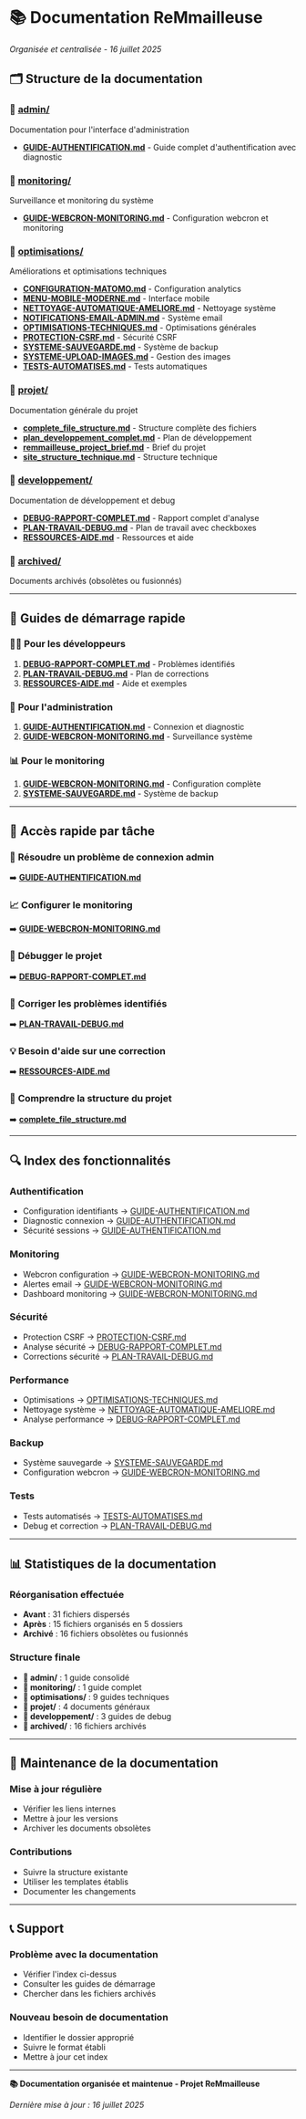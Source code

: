 # 📚 **Documentation ReMmailleuse**

*Organisée et centralisée - 16 juillet 2025*

## 🗂️ **Structure de la documentation**

### 📁 **[admin/](admin/)**
Documentation pour l'interface d'administration
- **[GUIDE-AUTHENTIFICATION.md](admin/GUIDE-AUTHENTIFICATION.md)** - Guide complet d'authentification avec diagnostic

### 📁 **[monitoring/](monitoring/)**
Surveillance et monitoring du système
- **[GUIDE-WEBCRON-MONITORING.md](monitoring/GUIDE-WEBCRON-MONITORING.md)** - Configuration webcron et monitoring

### 📁 **[optimisations/](optimisations/)**
Améliorations et optimisations techniques
- **[CONFIGURATION-MATOMO.md](optimisations/CONFIGURATION-MATOMO.md)** - Configuration analytics
- **[MENU-MOBILE-MODERNE.md](optimisations/MENU-MOBILE-MODERNE.md)** - Interface mobile
- **[NETTOYAGE-AUTOMATIQUE-AMELIORE.md](optimisations/NETTOYAGE-AUTOMATIQUE-AMELIORE.md)** - Nettoyage système
- **[NOTIFICATIONS-EMAIL-ADMIN.md](optimisations/NOTIFICATIONS-EMAIL-ADMIN.md)** - Système email
- **[OPTIMISATIONS-TECHNIQUES.md](optimisations/OPTIMISATIONS-TECHNIQUES.md)** - Optimisations générales
- **[PROTECTION-CSRF.md](optimisations/PROTECTION-CSRF.md)** - Sécurité CSRF
- **[SYSTEME-SAUVEGARDE.md](optimisations/SYSTEME-SAUVEGARDE.md)** - Système de backup
- **[SYSTEME-UPLOAD-IMAGES.md](optimisations/SYSTEME-UPLOAD-IMAGES.md)** - Gestion des images
- **[TESTS-AUTOMATISES.md](optimisations/TESTS-AUTOMATISES.md)** - Tests automatiques

### 📁 **[projet/](projet/)**
Documentation générale du projet
- **[complete_file_structure.md](projet/complete_file_structure.md)** - Structure complète des fichiers
- **[plan_developpement_complet.md](projet/plan_developpement_complet.md)** - Plan de développement
- **[remmailleuse_project_brief.md](projet/remmailleuse_project_brief.md)** - Brief du projet
- **[site_structure_technique.md](projet/site_structure_technique.md)** - Structure technique

### 📁 **[developpement/](developpement/)**
Documentation de développement et debug
- **[DEBUG-RAPPORT-COMPLET.md](developpement/DEBUG-RAPPORT-COMPLET.md)** - Rapport complet d'analyse
- **[PLAN-TRAVAIL-DEBUG.md](developpement/PLAN-TRAVAIL-DEBUG.md)** - Plan de travail avec checkboxes
- **[RESSOURCES-AIDE.md](developpement/RESSOURCES-AIDE.md)** - Ressources et aide

### 📁 **[archived/](archived/)**
Documents archivés (obsolètes ou fusionnés)

---

## 🚀 **Guides de démarrage rapide**

### 👨‍💻 **Pour les développeurs**
1. **[DEBUG-RAPPORT-COMPLET.md](developpement/DEBUG-RAPPORT-COMPLET.md)** - Problèmes identifiés
2. **[PLAN-TRAVAIL-DEBUG.md](developpement/PLAN-TRAVAIL-DEBUG.md)** - Plan de corrections
3. **[RESSOURCES-AIDE.md](developpement/RESSOURCES-AIDE.md)** - Aide et exemples

### 🔐 **Pour l'administration**
1. **[GUIDE-AUTHENTIFICATION.md](admin/GUIDE-AUTHENTIFICATION.md)** - Connexion et diagnostic
2. **[GUIDE-WEBCRON-MONITORING.md](monitoring/GUIDE-WEBCRON-MONITORING.md)** - Surveillance système

### 📊 **Pour le monitoring**
1. **[GUIDE-WEBCRON-MONITORING.md](monitoring/GUIDE-WEBCRON-MONITORING.md)** - Configuration complète
2. **[SYSTEME-SAUVEGARDE.md](optimisations/SYSTEME-SAUVEGARDE.md)** - Système de backup

---

## 🎯 **Accès rapide par tâche**

### 🔧 **Résoudre un problème de connexion admin**
➡️ **[GUIDE-AUTHENTIFICATION.md](admin/GUIDE-AUTHENTIFICATION.md)**

### 📈 **Configurer le monitoring**
➡️ **[GUIDE-WEBCRON-MONITORING.md](monitoring/GUIDE-WEBCRON-MONITORING.md)**

### 🐛 **Débugger le projet**
➡️ **[DEBUG-RAPPORT-COMPLET.md](developpement/DEBUG-RAPPORT-COMPLET.md)**

### 🔨 **Corriger les problèmes identifiés**
➡️ **[PLAN-TRAVAIL-DEBUG.md](developpement/PLAN-TRAVAIL-DEBUG.md)**

### 💡 **Besoin d'aide sur une correction**
➡️ **[RESSOURCES-AIDE.md](developpement/RESSOURCES-AIDE.md)**

### 📁 **Comprendre la structure du projet**
➡️ **[complete_file_structure.md](projet/complete_file_structure.md)**

---

## 🔍 **Index des fonctionnalités**

### **Authentification**
- Configuration identifiants → [GUIDE-AUTHENTIFICATION.md](admin/GUIDE-AUTHENTIFICATION.md)
- Diagnostic connexion → [GUIDE-AUTHENTIFICATION.md](admin/GUIDE-AUTHENTIFICATION.md)
- Sécurité sessions → [GUIDE-AUTHENTIFICATION.md](admin/GUIDE-AUTHENTIFICATION.md)

### **Monitoring**
- Webcron configuration → [GUIDE-WEBCRON-MONITORING.md](monitoring/GUIDE-WEBCRON-MONITORING.md)
- Alertes email → [GUIDE-WEBCRON-MONITORING.md](monitoring/GUIDE-WEBCRON-MONITORING.md)
- Dashboard monitoring → [GUIDE-WEBCRON-MONITORING.md](monitoring/GUIDE-WEBCRON-MONITORING.md)

### **Sécurité**
- Protection CSRF → [PROTECTION-CSRF.md](optimisations/PROTECTION-CSRF.md)
- Analyse sécurité → [DEBUG-RAPPORT-COMPLET.md](developpement/DEBUG-RAPPORT-COMPLET.md)
- Corrections sécurité → [PLAN-TRAVAIL-DEBUG.md](developpement/PLAN-TRAVAIL-DEBUG.md)

### **Performance**
- Optimisations → [OPTIMISATIONS-TECHNIQUES.md](optimisations/OPTIMISATIONS-TECHNIQUES.md)
- Nettoyage système → [NETTOYAGE-AUTOMATIQUE-AMELIORE.md](optimisations/NETTOYAGE-AUTOMATIQUE-AMELIORE.md)
- Analyse performance → [DEBUG-RAPPORT-COMPLET.md](developpement/DEBUG-RAPPORT-COMPLET.md)

### **Backup**
- Système sauvegarde → [SYSTEME-SAUVEGARDE.md](optimisations/SYSTEME-SAUVEGARDE.md)
- Configuration webcron → [GUIDE-WEBCRON-MONITORING.md](monitoring/GUIDE-WEBCRON-MONITORING.md)

### **Tests**
- Tests automatisés → [TESTS-AUTOMATISES.md](optimisations/TESTS-AUTOMATISES.md)
- Debug et correction → [PLAN-TRAVAIL-DEBUG.md](developpement/PLAN-TRAVAIL-DEBUG.md)

---

## 📊 **Statistiques de la documentation**

### **Réorganisation effectuée**
- **Avant** : 31 fichiers dispersés
- **Après** : 15 fichiers organisés en 5 dossiers
- **Archivé** : 16 fichiers obsolètes ou fusionnés

### **Structure finale**
- **📁 admin/** : 1 guide consolidé
- **📁 monitoring/** : 1 guide complet
- **📁 optimisations/** : 9 guides techniques
- **📁 projet/** : 4 documents généraux
- **📁 developpement/** : 3 guides de debug
- **📁 archived/** : 16 fichiers archivés

---

## 🔄 **Maintenance de la documentation**

### **Mise à jour régulière**
- Vérifier les liens internes
- Mettre à jour les versions
- Archiver les documents obsolètes

### **Contributions**
- Suivre la structure existante
- Utiliser les templates établis
- Documenter les changements

---

## 📞 **Support**

### **Problème avec la documentation**
- Vérifier l'index ci-dessus
- Consulter les guides de démarrage
- Chercher dans les fichiers archivés

### **Nouveau besoin de documentation**
- Identifier le dossier approprié
- Suivre le format établi
- Mettre à jour cet index

---

**📚 Documentation organisée et maintenue - Projet ReMmailleuse**

*Dernière mise à jour : 16 juillet 2025*